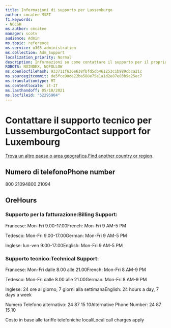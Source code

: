 ```yaml
---
title: Informazioni di supporto per Lussemburgo
author: cmcatee-MSFT
f1.keywords:
- NOCSH
ms.author: cmcatee
manager: scotv
audience: Admin
ms.topic: reference
ms.service: o365-administration
ms.collection: Adm_Support
localization_priority: Normal
description: Informazioni su come contattare il supporto per il proprio paese o area geografica.
ROBOTS: NOINDEX, NOFOLLOW
ms.openlocfilehash: 933711f636e638fbfd5db461253c1b989cbca21c
ms.sourcegitcommit: de5fce90de22ba588e75e1a1d2e87e03b9e25ec7
ms.translationtype: MT
ms.contentlocale: it-IT
ms.lasthandoff: 05/10/2021
ms.locfileid: "52295904"
---
```

# <a name="contact-support-for-luxembourg"></a><span data-ttu-id="ce655-103">Contattare il supporto tecnico per Lussemburgo</span><span class="sxs-lookup"><span data-stu-id="ce655-103">Contact support for Luxembourg</span></span>

<span data-ttu-id="ce655-104">[Trova un altro paese o area geografica](../../business-video/get-help-support.md).</span><span class="sxs-lookup"><span data-stu-id="ce655-104">[Find another country or region](../../business-video/get-help-support.md).</span></span>

## <a name="phone-number"></a><span data-ttu-id="ce655-105">Numero di telefono</span><span class="sxs-lookup"><span data-stu-id="ce655-105">Phone number</span></span>
<span data-ttu-id="ce655-106">800 21094</span><span class="sxs-lookup"><span data-stu-id="ce655-106">800 21094</span></span>

## <a name="hours"></a><span data-ttu-id="ce655-107">Ore</span><span class="sxs-lookup"><span data-stu-id="ce655-107">Hours</span></span>
### <a name="billing-support"></a><span data-ttu-id="ce655-108">Supporto per la fatturazione:</span><span class="sxs-lookup"><span data-stu-id="ce655-108">Billing Support:</span></span>

<span data-ttu-id="ce655-109">Francese: Mon-Fri 9.00-17.00</span><span class="sxs-lookup"><span data-stu-id="ce655-109">French: Mon-Fri 9 AM-5 PM</span></span>

<span data-ttu-id="ce655-110">Tedesco: Mon-Fri 9.00-17.00</span><span class="sxs-lookup"><span data-stu-id="ce655-110">German: Mon-Fri 9 AM-5 PM</span></span>

<span data-ttu-id="ce655-111">Inglese: lun-ven 9:00-17:00</span><span class="sxs-lookup"><span data-stu-id="ce655-111">English: Mon-Fri 9 AM-5 PM</span></span>

### <a name="technical-support"></a><span data-ttu-id="ce655-112">Supporto tecnico:</span><span class="sxs-lookup"><span data-stu-id="ce655-112">Technical Support:</span></span>

<span data-ttu-id="ce655-113">Francese: Mon-Fri dalle 8.00 alle 21.00</span><span class="sxs-lookup"><span data-stu-id="ce655-113">French: Mon-Fri 8 AM-9 PM</span></span>

<span data-ttu-id="ce655-114">Tedesco: Mon-Fri dalle 8.00 alle 21.00</span><span class="sxs-lookup"><span data-stu-id="ce655-114">German: Mon-Fri 8 AM-9 PM</span></span>

<span data-ttu-id="ce655-115">Inglese: 24 ore al giorno, 7 giorni alla settimana</span><span class="sxs-lookup"><span data-stu-id="ce655-115">English: 24 hours a day, 7 days a week</span></span>

<span data-ttu-id="ce655-116">Numero Telefono alternativo: 24 87 15 10</span><span class="sxs-lookup"><span data-stu-id="ce655-116">Alternative Phone Number: 24 87 15 10</span></span>

<span data-ttu-id="ce655-117">Costo in base alle tariffe telefoniche locali</span><span class="sxs-lookup"><span data-stu-id="ce655-117">Local call charges apply</span></span>

